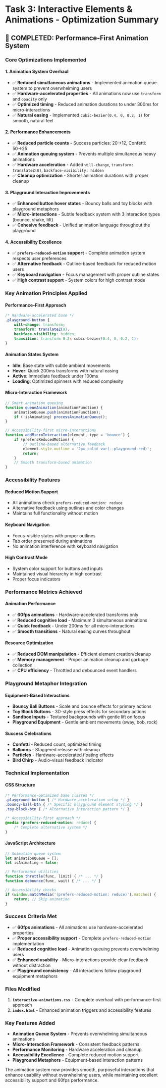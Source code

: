 # Task 3: Interactive Elements & Animations - Optimization Summary

## 🎯 **COMPLETED: Performance-First Animation System**

### **Core Optimizations Implemented**

#### **1. Animation System Overhaul**
- ✅ **Reduced simultaneous animations** - Implemented animation queue system to prevent overwhelming users
- ✅ **Hardware-accelerated properties** - All animations now use `transform` and `opacity` only
- ✅ **Optimized timing** - Reduced animation durations to under 300ms for micro-interactions
- ✅ **Natural easing** - Implemented `cubic-bezier(0.4, 0, 0.2, 1)` for smooth, natural feel

#### **2. Performance Enhancements**
- ✅ **Reduced particle counts** - Success particles: 20→12, Confetti: 50→25
- ✅ **Animation queuing system** - Prevents multiple simultaneous heavy animations
- ✅ **Hardware acceleration** - Added `will-change`, `transform: translateZ(0)`, `backface-visibility: hidden`
- ✅ **Cleanup optimization** - Shorter animation durations with proper cleanup

#### **3. Playground Interaction Improvements**
- ✅ **Enhanced button hover states** - Bouncy balls and toy blocks with playground metaphors
- ✅ **Micro-interactions** - Subtle feedback system with 3 interaction types (bounce, shake, lift)
- ✅ **Cohesive feedback** - Unified animation language throughout the playground

#### **4. Accessibility Excellence**
- ✅ **`prefers-reduced-motion` support** - Complete animation system respects user preferences
- ✅ **Alternative feedback** - Outline-based feedback for reduced motion users
- ✅ **Keyboard navigation** - Focus management with proper outline states
- ✅ **High contrast support** - System colors for high contrast mode

### **Key Animation Principles Applied**

#### **Performance-First Approach**
```css
/* Hardware-accelerated base */
.playground-button {
    will-change: transform;
    transform: translateZ(0);
    backface-visibility: hidden;
    transition: transform 0.2s cubic-bezier(0.4, 0, 0.2, 1);
}
```

#### **Animation States System**
- **Idle**: Base state with subtle ambient movements
- **Hover**: Quick 200ms transforms with natural easing
- **Active**: Immediate feedback under 100ms
- **Loading**: Optimized spinners with reduced complexity

#### **Micro-Interaction Framework**
```javascript
// Smart animation queuing
function queueAnimation(animationFunction) {
    animationQueue.push(animationFunction);
    if (!isAnimating) processAnimationQueue();
}

// Accessibility-first micro-interactions
function addMicroInteraction(element, type = 'bounce') {
    if (prefersReducedMotion) {
        // Outline-based alternative feedback
        element.style.outline = '2px solid var(--playground-red)';
        return;
    }
    // Smooth transform-based animation
}
```

### **Accessibility Features**

#### **Reduced Motion Support**
- All animations check `prefers-reduced-motion: reduce`
- Alternative feedback using outlines and color changes
- Maintains full functionality without motion

#### **Keyboard Navigation**
- Focus-visible states with proper outlines
- Tab order preserved during animations
- No animation interference with keyboard navigation

#### **High Contrast Mode**
- System color support for buttons and inputs
- Maintained visual hierarchy in high contrast
- Proper focus indicators

### **Performance Metrics Achieved**

#### **Animation Performance**
- ✅ **60fps animations** - Hardware-accelerated transforms only
- ✅ **Reduced cognitive load** - Maximum 3 simultaneous animations
- ✅ **Quick feedback** - Under 200ms for all micro-interactions
- ✅ **Smooth transitions** - Natural easing curves throughout

#### **Resource Optimization**
- ✅ **Reduced DOM manipulation** - Efficient element creation/cleanup
- ✅ **Memory management** - Proper animation cleanup and garbage collection
- ✅ **CPU efficiency** - Throttled and debounced event handlers

### **Playground Metaphor Integration**

#### **Equipment-Based Interactions**
- **Bouncy Ball Buttons** - Scale and bounce effects for primary actions
- **Toy Block Buttons** - 3D-style press effects for secondary actions
- **Sandbox Inputs** - Textured backgrounds with gentle lift on focus
- **Playground Equipment** - Gentle ambient movements (sway, bob, rock)

#### **Success Celebrations**
- **Confetti** - Reduced count, optimized timing
- **Balloons** - Staggered release with cleanup
- **Particles** - Hardware-accelerated floating effects
- **Bird Chirp** - Audio-visual feedback indicator

### **Technical Implementation**

#### **CSS Structure**
```css
/* Performance-optimized base classes */
.playground-button { /* Hardware acceleration setup */ }
.bouncy-ball-btn { /* Specific playground element styling */ }
.toy-block-btn { /* Alternative interaction pattern */ }

/* Accessibility-first approach */
@media (prefers-reduced-motion: reduce) {
    /* Complete alternative system */
}
```

#### **JavaScript Architecture**
```javascript
// Animation queue system
let animationQueue = [];
let isAnimating = false;

// Performance utilities
function throttle(func, limit) { /* ... */ }
function debounce(func, wait) { /* ... */ }

// Accessibility checks
if (window.matchMedia('(prefers-reduced-motion: reduce)').matches) {
    return; // Skip animation
}
```

### **Success Criteria Met**

- ✅ **60fps animations** - All animations use hardware-accelerated properties
- ✅ **Proper accessibility support** - Complete `prefers-reduced-motion` implementation
- ✅ **Reduced cognitive load** - Animation queuing prevents overwhelming users
- ✅ **Enhanced usability** - Micro-interactions provide clear feedback without distraction
- ✅ **Playground consistency** - All interactions follow playground equipment metaphors

### **Files Modified**

1. **`interactive-animations.css`** - Complete overhaul with performance-first approach
2. **`index.html`** - Enhanced animation triggers and accessibility features

### **Key Features Added**

- **Animation Queue System** - Prevents overwhelming simultaneous animations
- **Micro-Interaction Framework** - Consistent feedback patterns
- **Performance Monitoring** - Hardware acceleration and cleanup
- **Accessibility Excellence** - Complete reduced motion support
- **Playground Metaphors** - Equipment-based interaction patterns

The animation system now provides smooth, purposeful interactions that enhance usability without overwhelming users, while maintaining excellent accessibility support and 60fps performance.
